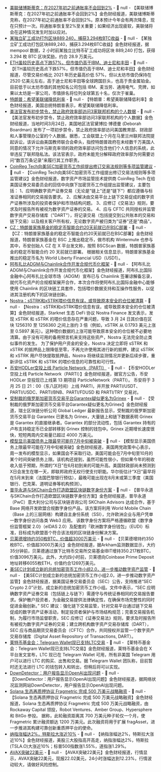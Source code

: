 - [美联储博斯蒂克：在2027年初之前通胀率不会回到2%](https://www.cls.cn/detail/1982103) - 📰 null - 【美联储博斯蒂克：在2027年初之前通胀率不会回到2%】金色财经报道，美联储博斯蒂克称，在2027年初之前通胀率不会回到2%。原本预计今年会有两次降息，现在只预计一次。将通胀率恢复至2%至关重要；如果经济出现疲软，美联储将会在这种情况发生时加以应对。
- [某独立矿工成功打包区块889,240，捕获3.294枚BTC收益](https://x.com/pete_rizzo_/status/1904217846441201755) - 📰 null - 【某独立矿工成功打包区块889,240，捕获3.294枚BTC收益】金色财经报道，据 mempool 数据，2 小时前某独立比特币矿工成功将区块 889,240 打包，获得 3.294 枚 BTC 区块奖励，约合 28.9 万美元。
- [ETH虽较历史高点下跌57%，但市值仍高于IBM、迪士尼和丰田](https://cointelegraph.com/news/ethereum-is-down-57-but-is-still-worth-more-than-toyota) - 📰 null - 【ETH虽较历史高点下跌57%，但市值仍高于IBM、迪士尼和丰田】金色财经报道，尽管交易价格比 2021 年历史最高价低 57%，但以太坊市值仍保持在 2520 亿美元左右，高于迪士尼和丰田等全球跨国巨头，也高于贵金属铂金。目前低于以太坊市值的其他知名公司包括 IBM、麦当劳、通用电气、壳牌，如果以太坊是一家公司，市值排名将位列全球第五十名，仅次于雀巢。
- [特朗普：希望美联储降低利率](https://www.cls.cn/detail/1982086) - 📰 null - 【特朗普：希望美联储降低利率】金色财经报道，美国总统特朗普表示，希望美联储降低利率。
- [美法官发布初步禁令，禁止政府效率部访问3家联邦机构的个人数据](https://flash.jin10.com/detail/20250324234822910800) - 📰 null - 【美法官发布初步禁令，禁止政府效率部访问3家联邦机构的个人数据】金色财经报道，当地时间3月24日，美国地区法官黛博拉·博德曼 (Deborah Boardman) 发布了一项初步禁令，禁止政府效率部访问美国教育部、财政部和人事管理办公室的个人数据。据悉，工会联盟上个月在马里兰州联邦法院提起诉讼，该诉讼由美国教师联合会牵头，指控特朗普政府在未经数千万美国人同意的情况下允许马斯克率领的政府效率部访问包含他们个人信息的系统，此举违反了联邦隐私法。该法官表示，政府未能充分解释政府效率部为何需要访问“数百万条记录”来履行其工作职责。
- [CoinReg Tech向美SEC加密货币工作组提出修订交易法规则等多项监管建议](https://www.sec.gov/files/ctf-input-tupper-3-24-25.pdf) - 📰 null - 【CoinReg Tech向美SEC加密货币工作组提出修订交易法规则等多项监管建议】金色财经报道，数字资产市场监管技术提供商 CoinReg Tech 在给美国证券交易委员会的回信中向旗下加密货币工作组提出监管建议，主要包括： 
1、应明确数字资产证券交易（无论是"链上"还是"链下"）都应遵循与标准证券相同的交易报告要求。 
2、应解决由交易平台上链下交易促成的数字资产证券所涉及的投资者保护和市场结构问题。 
3、应修订《交易法》规则，要求及时报告所有被视为数字资产证券的交易。 
4、应与 CFTC 共同授权并监管数字资产交易存储库（"DART"），将记录交易（包括提交到公共账本的交易和链下交易）以及相关客户所有权，无论数字资产被归类为"证券"还是"商品"。
- [CZ：特朗普家族基金的稳定币智能合约20天前就已在BSC部署](https://x.com/cz_binance/status/1904205767038947531) - 📰 null - 【CZ：特朗普家族基金的稳定币智能合约20天前就已在BSC部署】金色财经报道，特朗普家族基金在 BSC 上推出稳定币，做市机构 Wintermute 也参与其中，币安创始人 CZ 在 X 平台发文称，按照 BSCScan 数据，特朗普家族基金的稳定币智能合约 20 天前就已部署。 
根据相关信息显示，特朗普家族基金推出的稳定币名为 World Liberty Financial USD（USD1）。
- [阿布扎比ADGM与Chainlink合作开发合规代币化框架]() - 📰 null - 【阿布扎比ADGM与Chainlink合作开发合规代币化框架】金色财经报道，阿布扎比国际金融中心阿布扎比全球市场（ADGM）宣布已与 Chainlink 签署谅解备忘录，就代币化资产的合规框架展开合作，本次合作将使阿布扎比国际金融中心能够使用 Chainlink 的区块链工具套件，包括喂价数据支持和互操作性服务，以促进其注册机构下的区块链创新。
- [Nostra：sSTRK和xSTRK喂价信息有误，或导致原本安全的仓位被清算]() - 📰 null - 【Nostra：sSTRK和xSTRK喂价信息有误，或导致原本安全的仓位被清算】金色财经报道，Starknet 生态 DeFi 协议 Nostra Finance 发文表示，发现 xSTRK 和 sSTRK 的喂价信息存在严重问题，导致 3 月 24 日其价值在区块 1256310 至 1256360 之间上涨约 3 倍（例如，xSTRK 从 0.1793 美元上涨至 0.5897 美元）。这种喂价数据的上涨可能导致原本安全的仓位被不必要地清算。由于没有可用的备用预言机来支持这些资产，Nostra 无法完全防止类似事件的发生。 
为了保护用户资金的安全，Nostra 决定立即将 sSTRK 和 xSTRK 的抵押品上限降低至零，不再允许使用其进行新的抵押，建议 sSTRK 和 xSTRK 用户尽快提取抵押品，Nostra 将继续监测情况并更新后续步骤，重新评估 xSTRK 和 sSTRK 的喂价信息的可靠性和可行性。
- [币安HODLer空投上线 Particle Network（PARTI）](https://www.binance.com/zh-CN/support/announcement/3ec6cdfea3394ffa9ce6bfeabe8191e5) - 📰 null - 【币安HODLer空投上线 Particle Network（PARTI）】金色财经报道，据官方公告，币安 HODLer 空投现已上线第 13 期项目 ParticleNetwork（PARTI）。 
币安将于 3 月 25 日 21：00（东八区时间）上线 PARTI，并开放 PARTI/USDT、PARTI/USDC、PARTI/BNB、PARTI/FDUSD 和 PARTI/TRY 交易对。
- [受制裁的俄罗斯加密货币交易平台Garantex疑似更名为Grinex](https://www.coindesk.com/policy/2025/03/21/shuttered-russian-crypto-exchange-garantex-rebrands-as-grinex-global-ledger-finds) - 📰 null - 【受制裁的俄罗斯加密货币交易平台Garantex疑似更名为Grinex】金色财经报道，瑞士区块链分析公司 Global Ledger 最新报告显示，受制裁的俄罗斯加密货币交易平台 Garantex 已更名为 Grinex，大量链上和链下数据表明 Grinex 是 Garantex 的直接继承者。Garantex 的部分流动性，包括 Garantex 持有的卢布支持稳定币已全部转移到 Grinex 控制的钱包中。Grinex 近期增长速度很快，短短两周内交易量已超过 4000 万美元。
- [模型显示美国债务上限最早可能在7月中旬被突破](https://flash.jin10.com/detail/20250324233932218800) - 📰 null - 【模型显示美国债务上限最早可能在7月中旬被突破】金色财经报道，美国两党政策中心表示，周一发布的模型显示，如果国会不采取行动，美国可能会在7月中旬至10月的某个时间突破债务上限。该机构还提到，虽然可能性很小，但如果今年的税收收入低于预期，所谓的“X日”在6月初到来的可能升高。美国财政部尚未预测到X日会发生在哪一天，即联邦政府无权行使支付职能。华尔街估计“X日”最早将在5月末到来（法国巴黎银行预估），最晚可能出现在8月末或第三季度（美国银行、巴克莱、道明证券等机构预测）。
- [普华永道与SKChain合作打造欧盟区块链数字身份方案](https://www.coindesk.com/web3/2025/03/24/pwc-italy-skchain-advisors-to-build-blockchain-based-eu-digital-identity-product) - 📰 null - 【普华永道与SKChain合作打造欧盟区块链数字身份方案】金色财经报道，普华永道（PwC）意大利分公司与区块链咨询公司 SKChain Advisors 达成合作，基于 Base 网络开发欧盟合规数字身份产品，该方案将利用 World Mobile Chain（Base 上的三层网络）构建自主身份系统（SSI），允许欧洲企业与用户凭单一数字身份访问各类 Web3 应用。 
该数字身份方案将严格遵循欧盟《数字身份监管框架 2.0》（eIDAS 2.0）及配套的「欧洲数字身份钱包」（EUDI）标准，目标成为欧盟首个符合该法规的区块链身份解决方案。
- [贝莱德增持约350枚BTC，价值超3000万美元](https://intel.arkm.com/explorer/address/bc1q82j4p74spy520sn7n9fkztl3wea02ngu6x7dqc) - 📰 null - 【贝莱德增持约350枚BTC，价值超3000万美元】金色财经报道，据Arkham监测数据显示，大约35分钟前，贝莱德通过旗下比特币交易所交易基金IBIT增持350.217枚BTC，价值3096万美元。此外，大约四小时前，贝莱德向Coinbase Prime Deposit地址转移6055枚ETH，价值约合1269万美元。
- [美SEC计划成立新的总统加密货币工作小组2.0，进一步推动数字资产监管](https://www.sec.gov/files/ctf-input-tupper-3-24-25.pdf) - 📰 null - 【美SEC计划成立新的总统加密货币工作小组2.0，进一步推动数字资产监管】金色财经报道，据美国证券交易委员会（SEC）公告，支持推进“SEC Crypto 2.0”计划，成立新的总统加密货币工作小组。文件中表示，“SEC 应明确数字资产证券交易（包括链上与链下）需遵守与传统证券相同的交易报告要求。保护散户投资者，为金融交易提供法律确定性，在确保市场完整性的同时促进金融创新。” 
SEC 建议：强化链下交易监管，针对交易平台通过链下交易促成的数字资产证券活动，制定投资者保护与市场结构规范；完善交易报告机制，为履行市场监督职责，SEC 应修订《证券交易法》规则，要求及时报告所有被视为数字资产证券的交易；建立跨机构数字资产交易存储库（DART），SEC 应与商品期货交易委员会（CFTC）合作，共同授权并监管一个数字资产交易存储库（Digital Asset Repository of Transactions, DART）。
- [莱特币基金会：Telegram Wallet现已支持LTC交易](https://x.com/LTCFoundation/status/1904188061510214009) - 📰 null - 【莱特币基金会：Telegram Wallet现已支持LTC交易】金色财经报道，莱特币基金会在 X 平台发文宣布，LTC 现已在 Telegram Wallet 可用，所有非美国 Telegram 用户可以进行 LTC 的购买、出售和交易。据 Telegram  Wallet 团队称，目前暂时还无法进行 LTC 的钱包转入和转出，但稍后将可以实现。
- [DownDetector：用户报告显示OpenAI出现问题]() - 📰 null - 【DownDetector：用户报告显示OpenAI出现问题】金色财经报道，据网络状况监测网站DownDetector，用户报告显示OpenAI出现问题。
- [Solana 生态再质押协议 Fragmetric 完成 500 万美元战略融资](https://x.com/fragmetric/status/1904171513521304038) - 📰 null - 【Solana 生态再质押协议 Fragmetric 完成 500 万美元战略融资】金色财经报道，Solana 生态再质押协议 Fragmetric 完成 500 万美元战略融资，由 Rockaway Capital 领投，Robot Ventures、Amber Group、Hypersphere 和 BitGo 参投。 
据称，此轮融资距离其 700 万美元种子轮仅一个月，使 Fragmetric 累计融资额达 1200 万美元。此次融资将用于扩展 fragAsset，进一步推进其构建可靠创新重质押平台的使命。
- [纳指涨幅达2%，特斯拉大涨近10%]() - 📰 null - 【纳指涨幅达2%，特斯拉大涨近10%】金色财经报道，美股三大股指高开高走，纳指涨幅达2%，特斯拉(TSLA.O)大涨近10%；标普500指数涨1.55%，道指涨1.29%。
- [AVAX突破22美元]() - 📰 null - 【AVAX突破22美元】金色财经报道，行情显示，AVAX突破22美元，现报22.02美元，24小时涨幅达到12.23%，行情波动较大，请做好风险控制。

